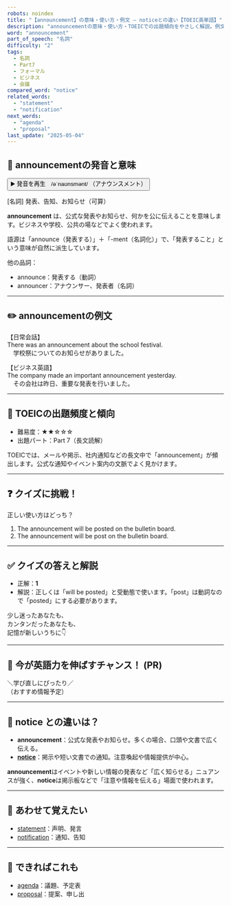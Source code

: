 ```yaml
---
robots: noindex
title: "【announcement】の意味・使い方・例文 ― noticeとの違い【TOEIC英単語】"
description: "announcementの意味・使い方・TOEICでの出題傾向をやさしく解説。例文・クイズ付きでnoticeとの違いもわかりやすく学べます。"
word: "announcement"
part_of_speech: "名詞"
difficulty: "2"
tags:
  - 名詞
  - Part7
  - フォーマル
  - ビジネス
  - 会議
compared_word: "notice"
related_words:
  - "statement"
  - "notification"
next_words:
  - "agenda"
  - "proposal"
last_update: "2025-05-04"
---
```


## 🔰 announcementの発音と意味

<button class="play-audio" onclick="playTTS('announcement')">
  <span class="play-audio-main">
    ▶️ 発音を再生　/əˈnaʊnsmənt/
  </span>
  <span class="play-audio-sub">
    （アナウンスメント）
  </span>
</button>

[名詞] 発表、告知、お知らせ（可算）

**announcement** は、公式な発表やお知らせ、何かを公に伝えることを意味します。ビジネスや学校、公共の場などでよく使われます。

語源は「announce（発表する）」＋「-ment（名詞化）」で、「発表すること」という意味が自然に派生しています。

他の品詞：  
- announce：発表する（動詞）
- announcer：アナウンサー、発表者（名詞）

---

## ✏️ announcementの例文

【日常会話】  
There was an announcement about the school festival.  
　学校祭についてのお知らせがありました。

【ビジネス英語】  
The company made an important announcement yesterday.  
　その会社は昨日、重要な発表を行いました。

---

## 🎯 TOEICの出題頻度と傾向

- 難易度：★★☆☆☆
- 出題パート：Part 7（長文読解）

TOEICでは、メールや掲示、社内通知などの長文中で「announcement」が頻出します。公式な通知やイベント案内の文脈でよく見かけます。

---

## ❓ クイズに挑戦！

正しい使い方はどっち？

1. The announcement will be posted on the bulletin board.  
2. The announcement will be post on the bulletin board.

---

## ✅ クイズの答えと解説

- 正解：**1**
- 解説：正しくは「will be posted」と受動態で使います。「post」は動詞なので「posted」にする必要があります。

少し迷ったあなたも、  
カンタンだったあなたも、  
記憶が新しいうちに👇️

---

## 🚀 今が英語力を伸ばすチャンス！ (PR)

<div class="info-center">
＼学び直しにぴったり／<br>  
（おすすめ情報予定）
</div>

---

## 🤔  notice との違いは？

- **announcement**：公式な発表やお知らせ。多くの場合、口頭や文書で広く伝える。
- **[notice](/notice)**：掲示や短い文書での通知。注意喚起や情報提供が中心。

**announcement**はイベントや新しい情報の発表など「広く知らせる」ニュアンスが強く、**notice**は掲示板などで「注意や情報を伝える」場面で使われます。

---

## 🧩 あわせて覚えたい

- [statement](/statement)：声明、発言
- [notification](/notification)：通知、告知

---

## 📖 できればこれも

- [agenda](/agenda)：議題、予定表
- [proposal](/proposal)：提案、申し出

<!-- cvid: aid45_bid41 -->
